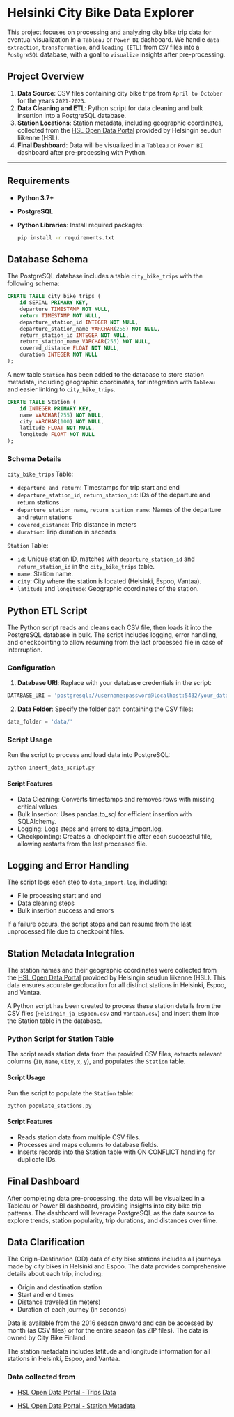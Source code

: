 # Helsinki City Bike Data Explorer

This project focuses on processing and analyzing city bike trip data for eventual visualization in a `Tableau` or `Power BI` dashboard. We handle `data extraction`, `transformation`, and `loading (ETL)` from `CSV` files into a `PostgreSQL` database, with a goal to `visualize` insights after pre-processing.

## Project Overview

1. **Data Source**: CSV files containing city bike trips from `April to October` for the years `2021-2023`.
2. **Data Cleaning and ETL**: Python script for data cleaning and bulk insertion into a PostgreSQL database.
3. **Station Locations**: Station metadata, including geographic coordinates, collected from the [HSL Open Data Portal](https://www.avoindata.fi/data/en_GB/organization/helsingin-seudun-liikenne?vocab_keywords_en=city+bikes) provided by Helsingin seudun liikenne (HSL).
4. **Final Dashboard**: Data will be visualized in a `Tableau` or `Power BI` dashboard after pre-processing with Python.

---

## Requirements

- **Python 3.7+**
- **PostgreSQL**
- **Python Libraries**: Install required packages:
  
  ```bash
  pip install -r requirements.txt
  ```

## Database Schema

The PostgreSQL database includes a table `city_bike_trips` with the following schema:

```SQL
CREATE TABLE city_bike_trips (
    id SERIAL PRIMARY KEY,
    departure TIMESTAMP NOT NULL,
    return TIMESTAMP NOT NULL,
    departure_station_id INTEGER NOT NULL,
    departure_station_name VARCHAR(255) NOT NULL,
    return_station_id INTEGER NOT NULL,
    return_station_name VARCHAR(255) NOT NULL,
    covered_distance FLOAT NOT NULL,
    duration INTEGER NOT NULL
);
```

A new table `Station` has been added to the database to store station metadata, including geographic coordinates, for integration with `Tableau` and easier linking to `city_bike_trips`.

```SQL
CREATE TABLE Station (
    id INTEGER PRIMARY KEY,
    name VARCHAR(255) NOT NULL,
    city VARCHAR(100) NOT NULL,
    latitude FLOAT NOT NULL,
    longitude FLOAT NOT NULL
);
```

### Schema Details

`city_bike_trips` Table:

- `departure and return`: Timestamps for trip start and end
- `departure_station_id`, `return_station_id`: IDs of the departure and return stations
- `departure_station_name`, `return_station_name`: Names of the departure and return stations
- `covered_distance`: Trip distance in meters
- `duration`: Trip duration in seconds

`Station` Table:

- `id`: Unique station ID, matches with `departure_station_id` and `return_station_id` in the `city_bike_trips` table.
- `name`: Station name.
- `city`: City where the station is located (Helsinki, Espoo, Vantaa).
- `latitude` and `longitude`: Geographic coordinates of the station.

## Python ETL Script

The Python script reads and cleans each CSV file, then loads it into the PostgreSQL database in bulk. The script includes logging, error handling, and checkpointing to allow resuming from the last processed file in case of interruption.

### Configuration

1. **Database URI**: Replace with your database credentials in the script:

```python
DATABASE_URI = 'postgresql://username:password@localhost:5432/your_database'
```

2. **Data Folder**: Specify the folder path containing the CSV files:

```python
data_folder = 'data/'
```

### Script Usage

Run the script to process and load data into PostgreSQL:

```bash
python insert_data_script.py
```

#### Script Features

- Data Cleaning: Converts timestamps and removes rows with missing critical values.
- Bulk Insertion: Uses pandas.to_sql for efficient insertion with SQLAlchemy.
- Logging: Logs steps and errors to data_import.log.
- Checkpointing: Creates a .checkpoint file after each successful file, allowing restarts from the last processed file.

## Logging and Error Handling

The script logs each step to `data_import.log`, including:

- File processing start and end
- Data cleaning steps
- Bulk insertion success and errors

If a failure occurs, the script stops and can resume from the last unprocessed file due to checkpoint files.

## Station Metadata Integration

The station names and their geographic coordinates were collected from the [HSL Open Data Portal](https://www.avoindata.fi/data/en_GB/organization/helsingin-seudun-liikenne?vocab_keywords_en=city+bikes) provided by Helsingin seudun liikenne (HSL). This data ensures accurate geolocation for all distinct stations in Helsinki, Espoo, and Vantaa.

A Python script has been created to process these station details from the CSV files (`Helsingin_ja_Espoon.csv` and `Vantaan.csv`) and insert them into the Station table in the database.

### Python Script for Station Table

The script reads station data from the provided CSV files, extracts relevant columns (`ID`, `Name`, `City`, `x`, `y`), and populates the `Station` table.

#### Script Usage

Run the script to populate the `Station` table:

```bash
python populate_stations.py
```

#### Script Features

- Reads station data from multiple CSV files.
- Processes and maps columns to database fields.
- Inserts records into the Station table with ON CONFLICT handling for duplicate IDs.

## Final Dashboard

After completing data pre-processing, the data will be visualized in a Tableau or Power BI dashboard, providing insights into city bike trip patterns. The dashboard will leverage PostgreSQL as the data source to explore trends, station popularity, trip durations, and distances over time.

## Data Clarification

The Origin–Destination (OD) data of city bike stations includes all journeys made by city bikes in Helsinki and Espoo. The data provides comprehensive details about each trip, including:

- Origin and destination station
- Start and end times
- Distance traveled (in meters)
- Duration of each journey (in seconds)

Data is available from the 2016 season onward and can be accessed by month (as CSV files) or for the entire season (as ZIP files). The data is owned by City Bike Finland.

The station metadata includes latitude and longitude information for all stations in Helsinki, Espoo, and Vantaa.

### Data collected from

- [HSL Open Data Portal - Trips Data](https://www.hsl.fi/en/hsl/open-data)

- [HSL Open Data Portal - Station Metadata](https://www.avoindata.fi/data/en_GB/organization/helsingin-seudun-liikenne?vocab_keywords_en=city+bikes)
